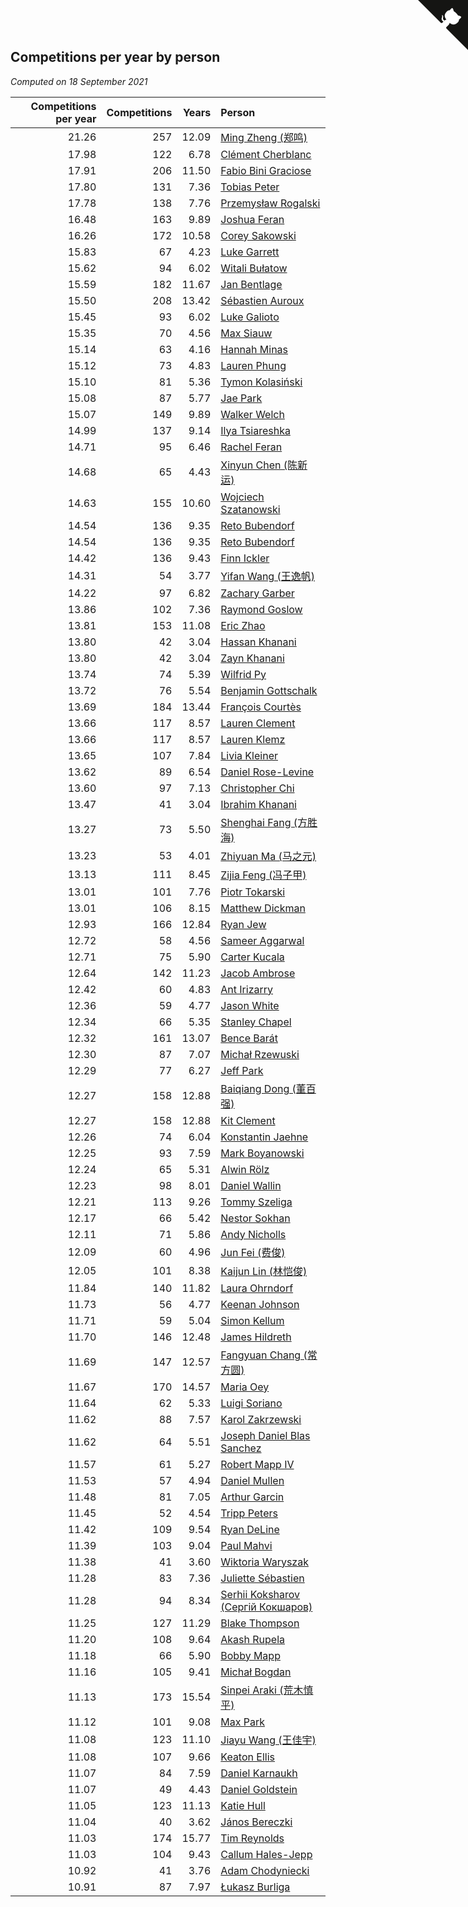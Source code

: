 ## Competitions per year by person

*Computed on 18 September 2021*

| Competitions per year | Competitions | Years | Person |
| ---: | ---: | ---: | :--- |
| 21.26 | 257 | 12.09 | [Ming Zheng (郑鸣)](https://www.worldcubeassociation.org/persons/2009ZHEN11) |
| 17.98 | 122 | 6.78 | [Clément Cherblanc](https://www.worldcubeassociation.org/persons/2014CHER05) |
| 17.91 | 206 | 11.50 | [Fabio Bini Graciose](https://www.worldcubeassociation.org/persons/2010GRAC02) |
| 17.80 | 131 | 7.36 | [Tobias Peter](https://www.worldcubeassociation.org/persons/2014PETE03) |
| 17.78 | 138 | 7.76 | [Przemysław Rogalski](https://www.worldcubeassociation.org/persons/2013ROGA02) |
| 16.48 | 163 | 9.89 | [Joshua Feran](https://www.worldcubeassociation.org/persons/2011FERA01) |
| 16.26 | 172 | 10.58 | [Corey Sakowski](https://www.worldcubeassociation.org/persons/2011SAKO01) |
| 15.83 | 67 | 4.23 | [Luke Garrett](https://www.worldcubeassociation.org/persons/2017GARR05) |
| 15.62 | 94 | 6.02 | [Witali Bułatow](https://www.worldcubeassociation.org/persons/2015BUAT01) |
| 15.59 | 182 | 11.67 | [Jan Bentlage](https://www.worldcubeassociation.org/persons/2010BENT01) |
| 15.50 | 208 | 13.42 | [Sébastien Auroux](https://www.worldcubeassociation.org/persons/2008AURO01) |
| 15.45 | 93 | 6.02 | [Luke Galioto](https://www.worldcubeassociation.org/persons/2015GALI02) |
| 15.35 | 70 | 4.56 | [Max Siauw](https://www.worldcubeassociation.org/persons/2017SIAU02) |
| 15.14 | 63 | 4.16 | [Hannah Minas](https://www.worldcubeassociation.org/persons/2017MINA04) |
| 15.12 | 73 | 4.83 | [Lauren Phung](https://www.worldcubeassociation.org/persons/2016PHUN02) |
| 15.10 | 81 | 5.36 | [Tymon Kolasiński](https://www.worldcubeassociation.org/persons/2016KOLA02) |
| 15.08 | 87 | 5.77 | [Jae Park](https://www.worldcubeassociation.org/persons/2015PARK24) |
| 15.07 | 149 | 9.89 | [Walker Welch](https://www.worldcubeassociation.org/persons/2011WELC01) |
| 14.99 | 137 | 9.14 | [Ilya Tsiareshka](https://www.worldcubeassociation.org/persons/2012TERE01) |
| 14.71 | 95 | 6.46 | [Rachel Feran](https://www.worldcubeassociation.org/persons/2015FERA01) |
| 14.68 | 65 | 4.43 | [Xinyun Chen (陈新运)](https://www.worldcubeassociation.org/persons/2017CHEN36) |
| 14.63 | 155 | 10.60 | [Wojciech Szatanowski](https://www.worldcubeassociation.org/persons/2011SZAT01) |
| 14.54 | 136 | 9.35 | [Reto Bubendorf](https://www.worldcubeassociation.org/persons/2012BUBE01) |
| 14.54 | 136 | 9.35 | [Reto Bubendorf](https://www.worldcubeassociation.org/persons/2012BUBE01) |
| 14.42 | 136 | 9.43 | [Finn Ickler](https://www.worldcubeassociation.org/persons/2012ICKL01) |
| 14.31 | 54 | 3.77 | [Yifan Wang (王逸帆)](https://www.worldcubeassociation.org/persons/2017WANY29) |
| 14.22 | 97 | 6.82 | [Zachary Garber](https://www.worldcubeassociation.org/persons/2014GARB01) |
| 13.86 | 102 | 7.36 | [Raymond Goslow](https://www.worldcubeassociation.org/persons/2014GOSL01) |
| 13.81 | 153 | 11.08 | [Eric Zhao](https://www.worldcubeassociation.org/persons/2010ZHAO19) |
| 13.80 | 42 | 3.04 | [Hassan Khanani](https://www.worldcubeassociation.org/persons/2018KHAN26) |
| 13.80 | 42 | 3.04 | [Zayn Khanani](https://www.worldcubeassociation.org/persons/2018KHAN28) |
| 13.74 | 74 | 5.39 | [Wilfrid Py](https://www.worldcubeassociation.org/persons/2016PYWI01) |
| 13.72 | 76 | 5.54 | [Benjamin Gottschalk](https://www.worldcubeassociation.org/persons/2016GOTT01) |
| 13.69 | 184 | 13.44 | [François Courtès](https://www.worldcubeassociation.org/persons/2008COUR01) |
| 13.66 | 117 | 8.57 | [Lauren Clement](https://www.worldcubeassociation.org/persons/2013KLEM01) |
| 13.66 | 117 | 8.57 | [Lauren Klemz](https://www.worldcubeassociation.org/persons/2013KLEM01) |
| 13.65 | 107 | 7.84 | [Livia Kleiner](https://www.worldcubeassociation.org/persons/2013KLEI03) |
| 13.62 | 89 | 6.54 | [Daniel Rose-Levine](https://www.worldcubeassociation.org/persons/2015ROSE01) |
| 13.60 | 97 | 7.13 | [Christopher Chi](https://www.worldcubeassociation.org/persons/2014CHIC01) |
| 13.47 | 41 | 3.04 | [Ibrahim Khanani](https://www.worldcubeassociation.org/persons/2018KHAN27) |
| 13.27 | 73 | 5.50 | [Shenghai Fang (方胜海)](https://www.worldcubeassociation.org/persons/2016FANG01) |
| 13.23 | 53 | 4.01 | [Zhiyuan Ma (马之元)](https://www.worldcubeassociation.org/persons/2017MAZH04) |
| 13.13 | 111 | 8.45 | [Zijia Feng (冯子甲)](https://www.worldcubeassociation.org/persons/2013FENG02) |
| 13.01 | 101 | 7.76 | [Piotr Tokarski](https://www.worldcubeassociation.org/persons/2013TOKA01) |
| 13.01 | 106 | 8.15 | [Matthew Dickman](https://www.worldcubeassociation.org/persons/2013DICK01) |
| 12.93 | 166 | 12.84 | [Ryan Jew](https://www.worldcubeassociation.org/persons/2008JEWR01) |
| 12.72 | 58 | 4.56 | [Sameer Aggarwal](https://www.worldcubeassociation.org/persons/2017AGGA01) |
| 12.71 | 75 | 5.90 | [Carter Kucala](https://www.worldcubeassociation.org/persons/2015KUCA01) |
| 12.64 | 142 | 11.23 | [Jacob Ambrose](https://www.worldcubeassociation.org/persons/2010AMBR01) |
| 12.42 | 60 | 4.83 | [Ant Irizarry](https://www.worldcubeassociation.org/persons/2016IRIZ02) |
| 12.36 | 59 | 4.77 | [Jason White](https://www.worldcubeassociation.org/persons/2016WHIT16) |
| 12.34 | 66 | 5.35 | [Stanley Chapel](https://www.worldcubeassociation.org/persons/2016CHAP04) |
| 12.32 | 161 | 13.07 | [Bence Barát](https://www.worldcubeassociation.org/persons/2008BARA01) |
| 12.30 | 87 | 7.07 | [Michał Rzewuski](https://www.worldcubeassociation.org/persons/2014RZEW01) |
| 12.29 | 77 | 6.27 | [Jeff Park](https://www.worldcubeassociation.org/persons/2015PARK08) |
| 12.27 | 158 | 12.88 | [Baiqiang Dong (董百强)](https://www.worldcubeassociation.org/persons/2008DONG06) |
| 12.27 | 158 | 12.88 | [Kit Clement](https://www.worldcubeassociation.org/persons/2008CLEM01) |
| 12.26 | 74 | 6.04 | [Konstantin Jaehne](https://www.worldcubeassociation.org/persons/2015JAEH01) |
| 12.25 | 93 | 7.59 | [Mark Boyanowski](https://www.worldcubeassociation.org/persons/2014BOYA01) |
| 12.24 | 65 | 5.31 | [Alwin Rölz](https://www.worldcubeassociation.org/persons/2016ROLZ01) |
| 12.23 | 98 | 8.01 | [Daniel Wallin](https://www.worldcubeassociation.org/persons/2013WALL03) |
| 12.21 | 113 | 9.26 | [Tommy Szeliga](https://www.worldcubeassociation.org/persons/2012SZEL01) |
| 12.17 | 66 | 5.42 | [Nestor Sokhan](https://www.worldcubeassociation.org/persons/2016SOKH01) |
| 12.11 | 71 | 5.86 | [Andy Nicholls](https://www.worldcubeassociation.org/persons/2015NICH04) |
| 12.09 | 60 | 4.96 | [Jun Fei (费俊)](https://www.worldcubeassociation.org/persons/2016FEIJ02) |
| 12.05 | 101 | 8.38 | [Kaijun Lin (林恺俊)](https://www.worldcubeassociation.org/persons/2013LINK01) |
| 11.84 | 140 | 11.82 | [Laura Ohrndorf](https://www.worldcubeassociation.org/persons/2009OHRN01) |
| 11.73 | 56 | 4.77 | [Keenan Johnson](https://www.worldcubeassociation.org/persons/2016JOHN30) |
| 11.71 | 59 | 5.04 | [Simon Kellum](https://www.worldcubeassociation.org/persons/2016KELL12) |
| 11.70 | 146 | 12.48 | [James Hildreth](https://www.worldcubeassociation.org/persons/2009HILD01) |
| 11.69 | 147 | 12.57 | [Fangyuan Chang (常方圆)](https://www.worldcubeassociation.org/persons/2009CHAN04) |
| 11.67 | 170 | 14.57 | [Maria Oey](https://www.worldcubeassociation.org/persons/2007OEYM01) |
| 11.64 | 62 | 5.33 | [Luigi Soriano](https://www.worldcubeassociation.org/persons/2016SORI04) |
| 11.62 | 88 | 7.57 | [Karol Zakrzewski](https://www.worldcubeassociation.org/persons/2014ZAKR01) |
| 11.62 | 64 | 5.51 | [Joseph Daniel Blas Sanchez](https://www.worldcubeassociation.org/persons/2016SANC08) |
| 11.57 | 61 | 5.27 | [Robert Mapp IV](https://www.worldcubeassociation.org/persons/2016IVRO01) |
| 11.53 | 57 | 4.94 | [Daniel Mullen](https://www.worldcubeassociation.org/persons/2016MULL04) |
| 11.48 | 81 | 7.05 | [Arthur Garcin](https://www.worldcubeassociation.org/persons/2014GARC27) |
| 11.45 | 52 | 4.54 | [Tripp Peters](https://www.worldcubeassociation.org/persons/2017PETE04) |
| 11.42 | 109 | 9.54 | [Ryan DeLine](https://www.worldcubeassociation.org/persons/2012DELI01) |
| 11.39 | 103 | 9.04 | [Paul Mahvi](https://www.worldcubeassociation.org/persons/2012MAHV01) |
| 11.38 | 41 | 3.60 | [Wiktoria Waryszak](https://www.worldcubeassociation.org/persons/2018WARY01) |
| 11.28 | 83 | 7.36 | [Juliette Sébastien](https://www.worldcubeassociation.org/persons/2014SEBA01) |
| 11.28 | 94 | 8.34 | [Serhii Koksharov (Сергій Кокшаров)](https://www.worldcubeassociation.org/persons/2013KOKS01) |
| 11.25 | 127 | 11.29 | [Blake Thompson](https://www.worldcubeassociation.org/persons/2010THOM03) |
| 11.20 | 108 | 9.64 | [Akash Rupela](https://www.worldcubeassociation.org/persons/2012RUPE01) |
| 11.18 | 66 | 5.90 | [Bobby Mapp](https://www.worldcubeassociation.org/persons/2015MAPP01) |
| 11.16 | 105 | 9.41 | [Michał Bogdan](https://www.worldcubeassociation.org/persons/2012BOGD01) |
| 11.13 | 173 | 15.54 | [Sinpei Araki (荒木慎平)](https://www.worldcubeassociation.org/persons/2006ARAK01) |
| 11.12 | 101 | 9.08 | [Max Park](https://www.worldcubeassociation.org/persons/2012PARK03) |
| 11.08 | 123 | 11.10 | [Jiayu Wang (王佳宇)](https://www.worldcubeassociation.org/persons/2010WANG53) |
| 11.08 | 107 | 9.66 | [Keaton Ellis](https://www.worldcubeassociation.org/persons/2012ELLI01) |
| 11.07 | 84 | 7.59 | [Daniel Karnaukh](https://www.worldcubeassociation.org/persons/2014KARN02) |
| 11.07 | 49 | 4.43 | [Daniel Goldstein](https://www.worldcubeassociation.org/persons/2017GOLD01) |
| 11.05 | 123 | 11.13 | [Katie Hull](https://www.worldcubeassociation.org/persons/2010HULL01) |
| 11.04 | 40 | 3.62 | [János Bereczki](https://www.worldcubeassociation.org/persons/2018BERE01) |
| 11.03 | 174 | 15.77 | [Tim Reynolds](https://www.worldcubeassociation.org/persons/2005REYN01) |
| 11.03 | 104 | 9.43 | [Callum Hales-Jepp](https://www.worldcubeassociation.org/persons/2012HALE01) |
| 10.92 | 41 | 3.76 | [Adam Chodyniecki](https://www.worldcubeassociation.org/persons/2017CHOD02) |
| 10.91 | 87 | 7.97 | [Łukasz Burliga](https://www.worldcubeassociation.org/persons/2013BURL01) |


<a href="https://github.com/jonatanklosko/wca_statistics" class="github-corner" aria-label="View source on Github"><svg width="80" height="80" viewBox="0 0 250 250" style="fill:#151513; color:#fff; position: absolute; top: 0; border: 0; right: 0;" aria-hidden="true"><path d="M0,0 L115,115 L130,115 L142,142 L250,250 L250,0 Z"></path><path d="M128.3,109.0 C113.8,99.7 119.0,89.6 119.0,89.6 C122.0,82.7 120.5,78.6 120.5,78.6 C119.2,72.0 123.4,76.3 123.4,76.3 C127.3,80.9 125.5,87.3 125.5,87.3 C122.9,97.6 130.6,101.9 134.4,103.2" fill="currentColor" style="transform-origin: 130px 106px;" class="octo-arm"></path><path d="M115.0,115.0 C114.9,115.1 118.7,116.5 119.8,115.4 L133.7,101.6 C136.9,99.2 139.9,98.4 142.2,98.6 C133.8,88.0 127.5,74.4 143.8,58.0 C148.5,53.4 154.0,51.2 159.7,51.0 C160.3,49.4 163.2,43.6 171.4,40.1 C171.4,40.1 176.1,42.5 178.8,56.2 C183.1,58.6 187.2,61.8 190.9,65.4 C194.5,69.0 197.7,73.2 200.1,77.6 C213.8,80.2 216.3,84.9 216.3,84.9 C212.7,93.1 206.9,96.0 205.4,96.6 C205.1,102.4 203.0,107.8 198.3,112.5 C181.9,128.9 168.3,122.5 157.7,114.1 C157.9,116.9 156.7,120.9 152.7,124.9 L141.0,136.5 C139.8,137.7 141.6,141.9 141.8,141.8 Z" fill="currentColor" class="octo-body"></path></svg></a><style>.github-corner:hover .octo-arm{animation:octocat-wave 560ms ease-in-out}@keyframes octocat-wave{0%,100%{transform:rotate(0)}20%,60%{transform:rotate(-25deg)}40%,80%{transform:rotate(10deg)}}@media (max-width:500px){.github-corner:hover .octo-arm{animation:none}.github-corner .octo-arm{animation:octocat-wave 560ms ease-in-out}}</style>
